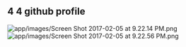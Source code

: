 ## 4 4 github profile
![app/images/Screen Shot 2017-02-05 at 9.22.14 PM.png]()
![app/images/Screen Shot 2017-02-05 at 9.22.56 PM.png]()
